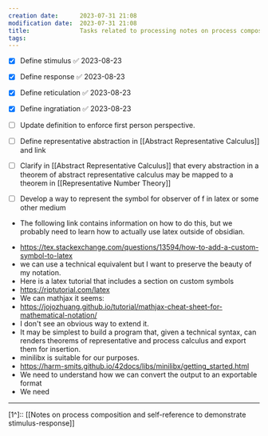 ```yaml
---
creation date:		2023-07-31 21:08
modification date:	2023-07-31 21:08
title: 				Tasks related to processing notes on process composition, self-ref and stimulus-response
tags:
---
```

- [x] Define stimulus ✅ 2023-08-23
- [x] Define response ✅ 2023-08-23
- [x] Define reticulation ✅ 2023-08-23
- [x] Define ingratiation ✅ 2023-08-23
- [ ] Update definition to enforce first person perspective.
- [ ] Define representative abstraction in [[Abstract Representative Calculus]] and link

- [ ] Clarify in [[Abstract Representative Calculus]] that every abstraction in a theorem of abstract representative calculus may be mapped to a theorem in [[Representative Number Theory]]

- [ ] Develop a way to represent the symbol for observer of f in latex or some other medium
- The following link contains information on how to do this, but we probably need to learn how to actually use latex outside of obsidian.
* https://tex.stackexchange.com/questions/13594/how-to-add-a-custom-symbol-to-latex
* we can use a technical equivalent but I want to preserve the beauty of my notation. 
* Here is a latex tutorial that includes a section on custom symbols
* https://riptutorial.com/latex
* We can mathjax it seems:
* https://jojozhuang.github.io/tutorial/mathjax-cheat-sheet-for-mathematical-notation/
* I don't see an obvious way to extend it.
* It may be simplest to build a program that, given a technical syntax, can renders theorems of representative and process calculus and export them for insertion.
* minilibx is suitable for our purposes.
* https://harm-smits.github.io/42docs/libs/minilibx/getting_started.html
* We need to understand how we can convert the output to an exportable format 
* We need 
---
[1^]:: [[Notes on process composition and self-reference to demonstrate stimulus-response]]
